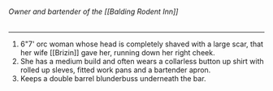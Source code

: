 ###### Owner and bartender of the [[Balding Rodent Inn]]
---
1. 6"7' orc woman whose head is completely shaved with a large scar, that her wife [[Brizin]] gave her, running down her right cheek.
2. She has a medium build and often wears a collarless button up shirt with rolled up sleves, fitted work pans and a bartender apron.
3. Keeps a double barrel blunderbuss underneath the bar.